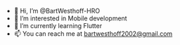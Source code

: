 - 👋 Hi, I’m @BartWesthoff-HRO
- 👀 I’m interested in Mobile development
- 🌱 I’m currently learning Flutter
- 📫 You can reach me at bartwesthoff2002@gmail.com

<!---
BartWesthoff-HRO/BartWesthoff-HRO is a ✨ special ✨ repository because its `README.md` (this file) appears on your GitHub profile.
You can click the Preview link to take a look at your changes.
--->
